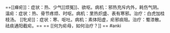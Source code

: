 ==[[瘅疟]]：症状：热、少气[[烦冤]]、欲呕。病机：邪热充斥内外，耗伤气阴。 
温疟：症状：热、骨节疼烦、时呕。病机：里热炽盛、表有寒邪。治疗：白虎加桂枝汤。
[[牝疟]]：症状：寒、呕吐。病机：素体阳虚，疟邪痰阻。治疗：蜀漆散。祛痰通阳截疟。== 
== [[何为疟母，如何治疗？]] == 
#anki
